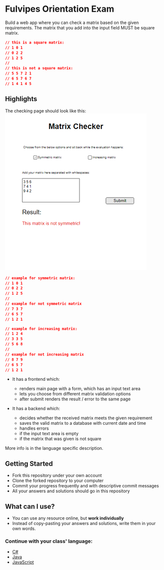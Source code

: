 # Fulvipes Orientation Exam

Build a web app where you can check a matrix based on the given requirements.
The matrix that you add into the input field MUST be square matrix.
```json
// this is a square matrix:
// 1 0 1
// 0 2 2
// 1 2 5
//
// this is not a square matrix:
// 5 5 7 2 1
// 6 5 7 6 7
// 1 4 1 4 5
```

## Highlights

The checking page should look like this:
![index](assets/index1.png)

```json
// example for symmetric matrix:
// 1 0 1
// 0 2 2
// 1 2 5
//
// example for not symmetric matrix
// 7 3 7
// 6 5 7
// 1 2 1
```

```json
// example for increasing matrix:
// 1 2 4
// 3 3 5
// 5 6 8
//
// example for not increasing matrix
// 8 7 9
// 6 5 7
// 1 2 1
```

- It has a frontend which:
   - renders main page with a form, which has an input text area
   - lets you choose from different matrix validation options
   - after submit renders the result / error to the same page


- It has a backend which:
   - decides whether the received matrix meets the given requirement
   - saves the valid matrix to a database with current date and time
   - handles errors
    - if the input text area is empty
    - if the matrix that was given is not square


More info is in the language specific description.

## Getting Started

 - Fork this repository under your own account
 - Clone the forked repository to your computer
 - Commit your progress frequently and with descriptive commit messages
 - All your answers and solutions should go in this repository

## What can I use?

 - You can use any resource online, but **work individually**
 - Instead of copy-pasting your answers and solutions, write them in your own words.

### Continue with your class' language:

 - [C#](cs.md)
 - [Java](java.md)
 - [JavaScript](javascript.md)
